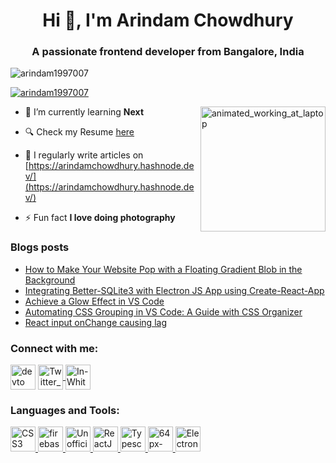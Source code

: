   <h1 align="center">Hi 👋, I'm Arindam Chowdhury</h1>
<h3 align="center">A passionate frontend developer from Bangalore, India</h3>

<p align="left"> <img src="https://komarev.com/ghpvc/?username=arindam1997007&label=Profile%20views&color=0e75b6&style=flat" alt="arindam1997007" /> </p>

<p align="left"> <a href="https://github.com/ryo-ma/github-profile-trophy"><img src="https://github-profile-trophy.vercel.app/?username=arindam1997007" alt="arindam1997007" /></a>
</p>

<img align='right' src="https://user-images.githubusercontent.com/23236141/260481119-89cfaac2-5393-452e-8801-170e2b969a61.gif" alt="animated_working_at_laptop" style="width:200px" />



- 🌱 I’m currently learning **Next**

- 🔍 Check my Resume [here](https://t.co/HT6xchtFo2)

- 📝 I regularly write articles on [https://arindamchowdhury.hashnode.dev/](https://arindamchowdhury.hashnode.dev/)

- ⚡ Fun fact **I love doing photography**

### Blogs posts
<!-- BLOG-POST-LIST:START -->
- [How to Make Your Website Pop with a Floating Gradient Blob in the Background](https://arindamchowdhury.hashnode.dev/how-to-make-your-website-pop-with-a-floating-gradient-blob-in-the-background)
- [Integrating Better-SQLite3 with Electron JS App using Create-React-App](https://arindamchowdhury.hashnode.dev/integrating-better-sqlite3-with-electron-js-app-using-create-react-app)
- [Achieve a Glow Effect in VS Code](https://arindamchowdhury.hashnode.dev/achieve-a-glow-effect-in-vs-code)
- [Automating CSS Grouping in VS Code: A Guide with CSS Organizer](https://arindamchowdhury.hashnode.dev/automating-css-grouping-in-vs-code-a-guide-with-css-organizer)
- [React input onChange causing lag](https://arindamchowdhury.hashnode.dev/react-input-onchange-causing-lag)
<!-- BLOG-POST-LIST:END -->

<h3 align="left">Connect with me:</h3>
<p align="left">
<a href="https://dev.to/arindam1997007" target="blank"><img align="center" src="https://user-images.githubusercontent.com/23236141/260495698-df4f250e-5a0f-4b0b-94e2-ba17d55afcf5.png" alt="devto" width="40" /></a>
<a align="center" href="https://twitter.com/arindam_404" target="blank"><img align="center" src="https://user-images.githubusercontent.com/23236141/260497284-df0bc3ce-9f8e-42e4-90fc-71be7356b785.png" alt="Twitter_X" width="40" />
  </a>
<a href="https://linkedin.com/in/arindam404" target="blank"><img align="center" src="https://user-images.githubusercontent.com/23236141/260497876-464ccd5c-b829-4aa8-92b3-e2153f15deb1.png" alt="In-White-40@2x" width="40" /></a>
</p>


<h3 align="left">Languages and Tools:</h3>
<p align="left"> <a href="https://www.w3schools.com/css/" target="_blank" rel="noreferrer"><img src="https://user-images.githubusercontent.com/23236141/260484815-2c85d0d1-f914-401a-ac62-b7355d2454e3.png" alt="CSS3" width="40"> </a> <a href="https://firebase.google.com/" target="_blank" rel="noreferrer"> <img src="https://www.vectorlogo.zone/logos/firebase/firebase-icon.svg" alt="firebase" width="40" height="40"/> </a> <a href="https://developer.mozilla.org/en-US/docs/Web/JavaScript" target="_blank" rel="noreferrer"> <img src="https://user-images.githubusercontent.com/23236141/260486740-0a746ed8-76ff-4c1e-a1ec-eb30b4e05fe5.png" alt="Unofficial_JavaScript_logo_2 svg" width="40" /> </a> <a href="https://reactjs.org/" target="_blank" rel="noreferrer"> <img src="https://user-images.githubusercontent.com/23236141/260485334-ab486d77-b0b7-4cda-bcd2-23b870c96828.png" alt="ReactJS" width='40' /> <a href="https://www.typescriptlang.org/" target="_blank" rel="noreferrer"> <img src="https://user-images.githubusercontent.com/23236141/260486396-f24d2fd9-938b-4554-9989-efab3070305a.png" alt="Typescript_logo_2020 svg" width="40"> </a> <a href='https://nodejs.org/en' target="_blank" rel="noreferrer"> <img src="https://user-images.githubusercontent.com/23236141/260485880-397573a9-5668-46f5-8d84-64267ac60d82.png" alt="64px-Node js_logo svg" width="40" /> </a> <a href='https://www.electronjs.org/' target="_blank" rel="noreferrer"><img src="https://user-images.githubusercontent.com/23236141/260487109-6ec8bdd1-2245-4093-98cd-c1d1c3dd3446.png" alt="Electron_Software_Framework_Logo svg" width="40" /></a></p>



